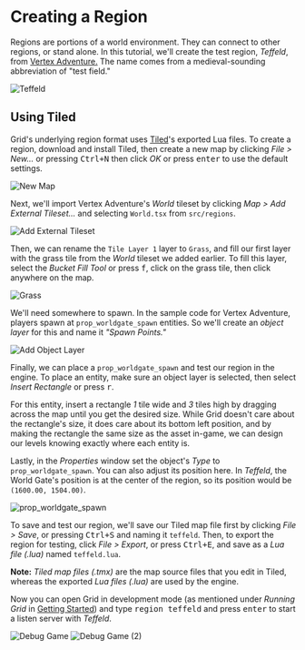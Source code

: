 Creating a Region
=================

Regions are portions of a world environment. They can connect to other regions,
or stand alone. In this tutorial, we'll create the test region, *Teffeld*, from
[Vertex Adventure.](/vadventure) The name comes from a medieval-sounding
abbreviation of "test field."

![Teffeld](/images/teffeld.62bf8998.png)

Using Tiled
-----------

Grid's underlying region format uses [Tiled](http://www.mapeditor.org/)'s
exported Lua files. To create a region, download and install Tiled, then
create a new map by clicking *File > New...* or pressing <kbd>Ctrl+N</kbd> then
click *OK* or press <kbd>enter</kbd> to use the default settings.

![New Map](/images/new_map.550fb03e.png)

Next, we'll import Vertex Adventure's *World* tileset by clicking *Map > Add
External Tileset...* and selecting `World.tsx` from `src/regions`.

![Add External Tileset](/images/add_external_tileset.8f8602c5.png)

Then, we can rename the `Tile Layer 1` layer to `Grass`, and fill our first
layer with the grass tile from the *World* tileset we added earlier. To fill
this layer, select the *Bucket Fill Tool* or press <kbd>f</kbd>, click on the
grass tile, then click anywhere on the map.

![Grass](/images/add_external_tileset.8f8602c5.png)

We'll need somewhere to spawn. In the sample code for Vertex Adventure,
players spawn at `prop_worldgate_spawn` entities. So we'll create an *object
layer* for this and name it *"Spawn Points."*

![Add Object Layer](/images/add_object_layer.522b66ac.png)

Finally, we can place a `prop_worldgate_spawn` and test our region in the
engine. To place an entity, make sure an object layer is
selected, then select *Insert Rectangle* or press <kbd>r</kbd>.

For this entity, insert a rectangle *1* tile wide and *3* tiles high by dragging
across the map until you get the desired size. While Grid doesn't care about the
rectangle's size, it does care about its bottom left position, and by making the
rectangle the same size as the asset in-game, we can design our levels knowing
exactly where each entity is.

Lastly, in the *Properties* window set the object's *Type* to
`prop_worldgate_spawn`. You can also adjust its position here. In *Teffeld*, the
World Gate's position is at the center of the region, so its position would be
`(1600.00, 1504.00)`.

![prop_worldgate_spawn](/images/prop_worldgate_spawn.e94f0dc8.png)

To save and test our region, we'll save our Tiled map file first by clicking
*File > Save*, or pressing <kbd>Ctrl+S</kbd> and naming it `teffeld`. Then, to
export the region for testing, click *File > Export*, or press
<kbd>Ctrl+E</kbd>, and save as a *Lua file (.lua)* named `teffeld.lua`.

**Note:** *Tiled map files (.tmx)* are the map source files that you edit in
Tiled, whereas the exported *Lua files (.lua)* are used by the engine.

Now you can open Grid in development mode (as mentioned under *Running Grid* in
[Getting Started](tutorials/Getting_Started)) and type <kbd>region teffeld</kbd>
and press <kbd>enter</kbd> to start a listen server with *Teffeld*.

![Debug Game](/images/debug_game.eb859c6b.png)
![Debug Game (2)](/images/debug_game%202.8ac6b9c5.png)
